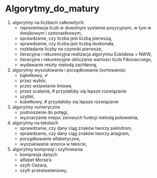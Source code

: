 # Algorytmy_do_matury
<ol>
    <li>
        algorytmy na liczbach całkowitych:
            <ul>
                <li>reprezentacja liczb w dowolnym systemie pozycyjnym, w tym w dwójkowym i szesnastkowym,</li>
                <li>sprawdzanie, czy liczba jest liczbą pierwszą,</li>
                <li>sprawdzanie, czy liczba jest liczbą doskonała,</li>
                <li>rozkładanie liczby na czynniki pierwsze,</li>
                <li>iteracyjna i rekurencyjna realizacja algorytmu Euklidesa + NWW,</li>
                <li>iteracyjne i rekurencyjne obliczanie wartości liczb Fibonacciego,</li>
                <li>wydawanie reszty metodą zachłanną,</li>
            </ul>
    </li>
    <li>
        algorytmy wyszukiwania i porządkowania (sortowania):
            <ul>
                <li>bąbelkowy,  	&#10004;</li>
                <li>przez wybór,</li>
                <li>przez wstawianie liniowe,</li>
                <li>przez scalanie, # przydałoby się lepsze rozwiązanie</li>
                <li>szybki,</li>
                <li>kubełkowy, # przydałoby się lepsze rozwiązanie</li>
            </ul>
    </li>
    <li>
        algorytmy numeryczne
            <ul>
                    <li> podnoszenie do potęgi,</li>
                    <li>wyznaczanie miejsc zerowych funkcji metodą połowienia,</li>
            </ul>
    </li>
    <li>
        algorytmy na tekstach
            <ul>
                <li>sprawdzanie, czy dany ciąg znaków tworzy palindrom,</li>
                <li>sprawdzanie, czy dany ciąg znaków tworzy anagram,</li>
                <li>porządkowanie alfabetyczne,</li>
                <li>wyszukiwanie wzorca w tekście,</li>
            </ul>
    </li>
    <li>
        algorytmy kompresji i szyfrowania
                <ul>
                    <li>kompresja danych</li>
                    <li>alfabet Morse’a</li>
                    <li>szyfr Cezara,</li>
                    <li>szyfr przestawieniowy,</li>
                </ul>
    </li>
</ol>